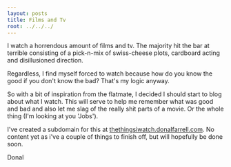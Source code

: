 ```yaml
---
layout: posts
title: Films and Tv
root: ../../../
---
```


I watch a horrendous amount of films and tv. The majority hit the bar at terrible consisting of a pick-n-mix of swiss-cheese plots, cardboard acting and disillusioned direction.

Regardless, I find myself forced to watch because how do you know the good if you don't know the bad? That's my logic anyway.

So with a bit of inspiration from the flatmate, I decided I should start to blog about what I watch. This will serve to help me remember what was good and bad and also let me slag of the really shit parts of a movie. Or the whole thing (I'm looking at you 'Jobs').

I've created a subdomain for this at [thethingsiwatch.donalfarrell.com](http://thethingsiwatch.donalfarrell.com/). No content yet as i've a couple of things to finish off, but will hopefully be done soon.

Donal